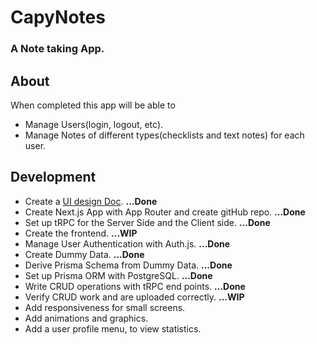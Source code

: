 # CapyNotes

### A Note taking App.

## About

When completed this app will be able to

- Manage Users(login, logout, etc).
- Manage Notes of different types(checklists and text notes) for each user.

## Development

- Create a [UI design Doc](https://design.penpot.app/#/view/a5adc15f-fb38-8092-8005-3df5d897563e?page-id=a5adc15f-fb38-8092-8005-3df5d897563f&section=interactions&index=0&share-id=40b5cf7c-e089-81bd-8005-435a23e2c88c). **...Done**
- Create Next.js App with App Router and create gitHub repo. **...Done**
- Set up tRPC for the Server Side and the Client side. **...Done**
- Create the frontend. **...WIP**
- Manage User Authentication with Auth.js. **...Done**
- Create Dummy Data. **...Done**
- Derive Prisma Schema from Dummy Data. **...Done**
- Set up Prisma ORM with PostgreSQL. **...Done**
- Write CRUD operations with tRPC end points. **...Done**
- Verify CRUD work and are uploaded correctly. **...WIP**
- Add responsiveness for small screens.
- Add animations and graphics.
- Add a user profile menu, to view statistics.
